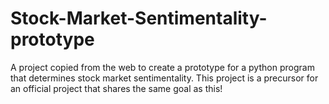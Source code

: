 # Stock-Market-Sentimentality-prototype
 A project copied from the web to create a prototype for a python program that determines stock market sentimentality. This project is a precursor for an official project that shares the same goal as this!
